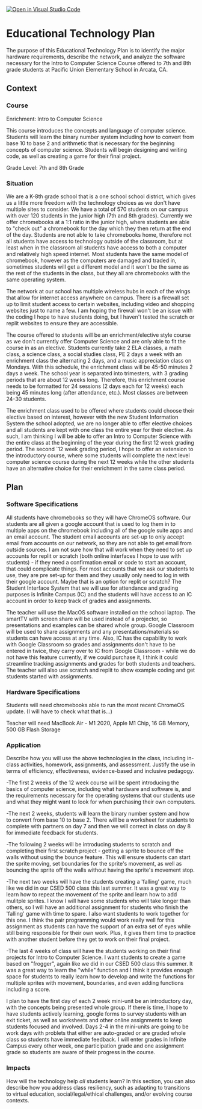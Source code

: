 [![Open in Visual Studio Code](https://classroom.github.com/assets/open-in-vscode-c66648af7eb3fe8bc4f294546bfd86ef473780cde1dea487d3c4ff354943c9ae.svg)](https://classroom.github.com/online_ide?assignment_repo_id=9404774&assignment_repo_type=AssignmentRepo)
# Educational Technology Plan

The purpose of this Educational Technology Plan is to identify the major hardware requirements, describe the network, and analyze the software necessary for the Intro to Computer Science Course offered to 7th and 8th grade students at Pacific Union Elementary School in Arcata, CA.

## Context

### Course

Enrichment: Intro to Computer Science

This course introduces the concepts and language of computer science. Students will learn the binary number system including how to convert from base 10 to base 2 and arithmetic that is necessary for the beginning concepts of computer science. Students will begin designing and writing code, as well as creating a game for their final project.

Grade Level: 7th and 8th Grade

### Situation

We are a K-8th grade school that is a one school school district, which gives us a little more freedom with the technology choices as we don't have multiple sites to consider. We have a total of 570 students on our campus with over 120 students in the junior high (7th and 8th grades). Currently we offer chromebooks at a 1:1 ratio in the junior high, where students are able to "check out" a chromebook for the day which they then return at the end of the day. Students are not able to take chromebooks home, therefore not all students have access to technology outside of the classroom, but at least when in the classroom all students have access to both a computer and relatively high speed internet. Most students have the same model of chromebook, however as the computers are damaged and traded in, sometimes students will get a different model and it won't be the same as the rest of the students in the class, but they all are chromebooks with the same operating system.

The network at our school has multiple wireless hubs in each of the wings that allow for internet access anywhere on campus. There is a firewall set up to limit student access to certain websites, including video and shopping websites just to name a few. I am hoping the firewall won't be an issue with the coding I hope to have students doing, but I haven't tested the scratch or replit websites to ensure they are accessible.

The course offered to students will be an enrichment/elective style course as we don't currently offer Computer Science and are only able to fit the course in as an elective. Students currently take 2 ELA classes, a math class, a science class, a social studies class, PE 2 days a week with an enrichment class the alternating 2 days, and a music appreciation class on Mondays.  With this schedule, the enrichment class will be 45-50 minutes 2 days a week. The school year is separated into trimesters, with 3 grading periods that are about 12 weeks long. Therefore, this enrichment course needs to be formatted for 24 sessions (2 days each for 12 weeks) each being 45 minutes long (after attendance, etc.). Most classes are between 24-30 students.

The enrichment class used to be offered where students could choose their elective based on interest, however with the new Student Information System the school adopted, we are no longer able to offer elective choices and all students are kept with one class the entire year for their elective. As such, I am thinking I will be able to offer an Intro to Computer Science with the entire class at the beginning of the year during the first 12 week grading period. The second `12 week grading period, I hope to offer an extension to the introductory course, where some students will complete the next level computer science course during the next 12 weeks while the other students have an alternative choice for their enrichment in the same class period.

## Plan

### Software Specifications

All students have chromebooks so they will have ChromeOS software. Our students are all given a google account that is used to log them in to multiple apps on the chromebook including all of the google suite apps and an email account. The student email accounts are set-up to only accept email from accounts on our network, so they are not able to get email from outside sources. I am not sure how that will work when they need to set up accounts for replit or scratch (both online interfaces I hope to use with students) - if they need a confirmation email or code to start an account, that could complicate things.  For most accounts that we ask our students to use, they are pre set-up for them and they usually only need to log in with their google account. Maybe that is an option for replit or scratch? 
The Student Interface System that we will use for attendance and grading purposes is Infinite Campus (IC) and the students will have access to an IC account in order to keep track of grades and assignments.

The teacher will use the MacOS software installed on the school laptop. The smartTV with screen share will be used instead of a projector, so presentations and examples can be shared whole group.  Google Classroom will be used to share assignments and any presentations/materials so students can have access at any time. Also, IC has the capability to work with Google Classroom so grades and assignments don't have to be entered in twice, they carry over to IC from Google Classroom - while we do not have this feature currently, if we could purchase it, I think it could streamline tracking assignments and grades for both students and teachers. The teacher will also use scratch and replit to show example coding and get students started with assignments.


### Hardware Specifications

Students will need chromebooks able to run the most recent ChromeOS update. (I will have to check what that is...)

Teacher will need MacBook Air - M1 2020, Apple M1 Chip, 16 GB Memory, 500 GB Flash Storage

### Application

Describe how you will use the above technologies in the class, including
in-class activities, homework, assignments, and assessment. Justify the use
in terms of efficiency, effectiveness, evidence-based and inclusive pedagogy.

-The first 2 weeks of the 12 week course will be spent introducing the basics of computer science, including what hardware and software is, and the requirements necessary for the operating systems that our students use and what they might want to look for when purchasing their own computers.

-The next 2 weeks, students will learn the binary number system and how to convert from base 10 to base 2. There will be a worksheet for students to complete with partners on day 7 and then we will correct in class on day 8 for immediate feedback for students.

-The following 2 weeks will be introducing students to scratch and completing their first scratch project - getting a sprite to bounce off the walls without using the bounce feature. 
This will ensure students can start the sprite moving, set boundaries for the sprite's movement, as well as bouncing the sprite off the walls without having the sprite's movement stop.

-The next two weeks will have the students creating a 'falling' game, much like we did in our CSED 500 class this last summer. It was a great way to learn how to repeat the movement of the sprite and learn how to add mulitple sprites. I know I will have some students who will take longer than others, so I will have an additional assignment for students who finish the 'falling' game with time to spare. I also want students to work together for this one. I think the pair programming would work really well for this assignment as students can have the support of an extra set of eyes while still being responsible for their own work. Plus, it gives them time to practice with another student before they get to work on their final project.

-The last 4 weeks of class will have the students working on their final projects for Intro to Computer Science. I want students to create a game based on "frogger", again like we did in our CSED 500 class this summer. It was a great way to learn the "while" function and I think it provides enough space for students to really learn how to develop and write the functions for multiple sprites with movement, boundaries, and even adding functions including a score.

I plan to have the first day of each 2 week mini-unit be an introductory day, with the concepts being presented whole group. If there is time, I hope to have students actively learning, google forms to survey students with an exit ticket, as well as worksheets and other online assignments to keep students focused and involved.  Days 2-4 in the mini-units are going to be work days with problets that either are auto-graded or are graded whole class so students have immediate feedback.  I will enter grades in Infinite Campus every other week, one participation grade and one assignment grade so students are aware of their progress in the course.



### Impacts

How will the technology help *all* students learn? In this section, you can also
describe how you address class resiliency, such as adapting to
transitions to virtual education, social/legal/ethical challenges,  and/or
evolving course contexts.
